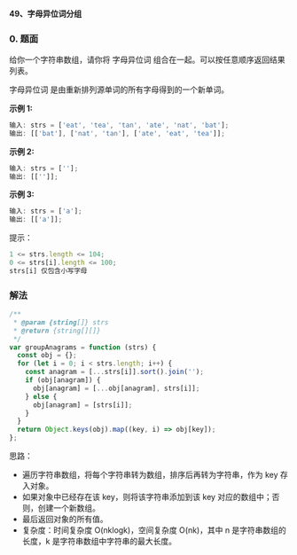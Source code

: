 #### 49、字母异位词分组

### 0. 题面

给你一个字符串数组，请你将 字母异位词 组合在一起。可以按任意顺序返回结果列表。

字母异位词 是由重新排列源单词的所有字母得到的一个新单词。

**示例 1:**

```javascript
输入: strs = ['eat', 'tea', 'tan', 'ate', 'nat', 'bat'];
输出: [['bat'], ['nat', 'tan'], ['ate', 'eat', 'tea']];
```

**示例 2:**

```javascript
输入: strs = [''];
输出: [['']];
```

**示例 3:**

```javascript
输入: strs = ['a'];
输出: [['a']];
```

提示：

```javascript
1 <= strs.length <= 104;
0 <= strs[i].length <= 100;
strs[i] 仅包含小写字母
```

### 解法

```javascript
/**
 * @param {string[]} strs
 * @return {string[][]}
 */
var groupAnagrams = function (strs) {
  const obj = {};
  for (let i = 0; i < strs.length; i++) {
    const anagram = [...strs[i]].sort().join('');
    if (obj[anagram]) {
      obj[anagram] = [...obj[anagram], strs[i]];
    } else {
      obj[anagram] = [strs[i]];
    }
  }
  return Object.keys(obj).map((key, i) => obj[key]);
};
```

思路：

- 遍历字符串数组，将每个字符串转为数组，排序后再转为字符串，作为 key 存入对象。
- 如果对象中已经存在该 key，则将该字符串添加到该 key 对应的数组中；否则，创建一个新数组。
- 最后返回对象的所有值。
- 复杂度：时间复杂度 O(nklogk)，空间复杂度 O(nk)，其中 n 是字符串数组的长度，k 是字符串数组中字符串的最大长度。
